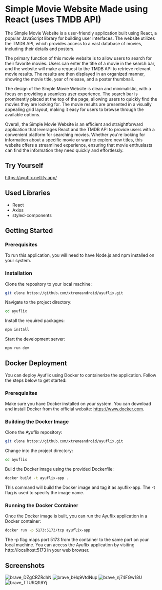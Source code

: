 # Simple Movie Website Made using React (uses TMDB API)
The Simple Movie Website is a user-friendly application built using React, a popular JavaScript library for building user interfaces. The website utilizes the TMDB API, which provides access to a vast database of movies, including their details and posters.

The primary function of this movie website is to allow users to search for their favorite movies. Users can enter the title of a movie in the search bar, and the website will make a request to the TMDB API to retrieve relevant movie results. The results are then displayed in an organized manner, showing the movie title, year of release, and a poster thumbnail.

The design of the Simple Movie Website is clean and minimalistic, with a focus on providing a seamless user experience. The search bar is prominently placed at the top of the page, allowing users to quickly find the movies they are looking for. The movie results are presented in a visually appealing grid layout, making it easy for users to browse through the available options.

Overall, the Simple Movie Website is an efficient and straightforward application that leverages React and the TMDB API to provide users with a convenient platform for searching movies. Whether you're looking for information about a specific movie or want to explore new titles, this website offers a streamlined experience, ensuring that movie enthusiasts can find the information they need quickly and effortlessly.

## Try Yourself
https://ayuflix.netlify.app/

## Used Libraries
* React
* Axios
* styled-components

## Getting Started

### Prerequisites
To run this application, you will need to have Node.js and npm installed on your system.

### Installation

Clone the repository to your local machine:
```bash
git clone https://github.com/xtremeandroid/ayuflix.git
```
Navigate to the project directory:
```bash
cd ayuflix
```
Install the required packages:
```bash
npm install
```
Start the development server:
```bash
npm run dev
```

## Docker Deployment
You can deploy Ayuflix using Docker to containerize the application. Follow the steps below to get started:

### Prerequisites
Make sure you have Docker installed on your system. You can download and install Docker from the official website: https://www.docker.com.

### Building the Docker Image
Clone the Ayuflix repository:

```bash
git clone https://github.com/xtremeandroid/ayuflix.git
```

Change into the project directory:

```bash
cd ayuflix
```

Build the Docker image using the provided Dockerfile:

```bash
docker build -t ayuflix-app .
```
This command will build the Docker image and tag it as ayuflix-app. The -t flag is used to specify the image name.

### Running the Docker Container
Once the Docker image is built, you can run the Ayuflix application in a Docker container:

```bash
docker run -p 5173:5173/tcp ayuflix-app
```
The -p flag maps port 5173 from the container to the same port on your local machine. You can access the Ayuflix application by visiting http://localhost:5173 in your web browser.

## Screenshots
![brave_DZgCRZRdhN](https://github.com/xtremeandroid/ayuflix/assets/62198074/ec888bba-71ff-4cfe-a451-07592a4173ee)
![brave_bHq9VtdNup](https://github.com/xtremeandroid/ayuflix/assets/62198074/da579266-4884-4d10-a296-0bf7063c8963)
![brave_nj74FGw18U](https://github.com/xtremeandroid/ayuflix/assets/62198074/0d1c38d0-a8ee-483a-8819-b025e0b57ced)
![brave_TTURQft6Yj](https://github.com/xtremeandroid/ayuflix/assets/62198074/84bc3a1d-8cf8-4637-872d-b9df5a5bfbfb)

